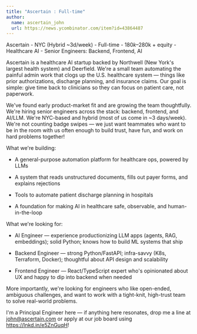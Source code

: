 ```yaml
---
title: "Ascertain : Full-time"
author:
  name: ascertain_john
  url: https://news.ycombinator.com/item?id=43864487
---
```

Ascertain - NYC (Hybrid ~3d&#x2F;week) - Full-time - $180k–$280k + equity - Healthcare AI - Senior Engineers: Backend, Frontend, AI

Ascertain is a healthcare AI startup backed by Northwell (New York&#x27;s largest health system) and Deerfield. We&#x27;re a small team automating the painful admin work that clogs up the U.S. healthcare system — things like prior authorizations, discharge planning, and insurance claims. Our goal is simple: give time back to clinicians so they can focus on patient care, not paperwork.

We&#x27;ve found early product-market fit and are growing the team thoughtfully. We&#x27;re hiring senior engineers across the stack: backend, frontend, and AI&#x2F;LLM. We&#x27;re NYC-based and hybrid (most of us come in ~3 days&#x2F;week). We&#x27;re not counting badge swipes — we just want teammates who want to be in the room with us often enough to build trust, have fun, and work on hard problems together!

What we&#x27;re building:

* A general-purpose automation platform for healthcare ops, powered by LLMs

* A system that reads unstructured documents, fills out payer forms, and explains rejections

* Tools to automate patient discharge planning in hospitals

* A foundation for making AI in healthcare safe, observable, and human-in-the-loop

What we&#x27;re looking for:

* AI Engineer — experience productionizing LLM apps (agents, RAG, embeddings); solid Python; knows how to build ML systems that ship

* Backend Engineer — strong Python&#x2F;FastAPI; infra-savvy (K8s, Terraform, Docker); thoughtful about API design and scalability

* Frontend Engineer — React&#x2F;TypeScript expert who&#x27;s opinionated about UX and happy to dip into backend when needed

More importantly, we&#x27;re looking for engineers who like open-ended, ambiguous challenges, and want to work with a tight-knit, high-trust team to solve real-world problems.

I&#x27;m a Principal Engineer here — if anything here resonates, drop me a line at john@ascertain.com or apply at our job board using <a href="https:&#x2F;&#x2F;lnkd.in&#x2F;e5ZnGuqH">https:&#x2F;&#x2F;lnkd.in&#x2F;e5ZnGuqH</a>!
<JobApplication />
